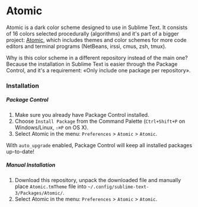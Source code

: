 # Atomic
Atomic is a dark color scheme designed to use in Sublime Text. It consists of 16 colors selected procedurally (algorithms) and it's part of a bigger project: [Atomic](https://github.com/gerardbm/Atomic), which includes themes and color schemes for more code editors and terminal programs (NetBeans, irssi, cmus, zsh, tmux).

Why is this color scheme in a different repository instead of the main one? Because the installation in Sublime Text is easier through the Package Control, and it's a requirement: «Only include one package per repository».

### Installation

##### Package Control

1. Make sure you already have Package Control installed.
2. Choose `Install Package` from the Command Palette (`Ctrl+Shift+P` on Windows/Linux, `⇧⌘P` on OS X).
3. Select Atomic in the menu: `Preferences` > `Atomic` > `Atomic`.

With `auto_upgrade` enabled, Package Control will keep all installed packages up-to-date!

##### Manual Installation

1. Download this repository, unpack the downloaded file and manually place `Atomic.tmTheme` file into `~/.config/sublime-text-3/Packages/Atomic/`.
2. Select Atomic in the menu: `Preferences` > `Atomic` > `Atomic`.
